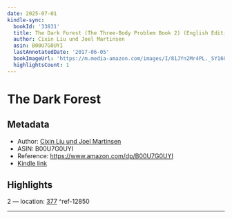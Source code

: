 ```yaml
---
date: 2025-07-01
kindle-sync:
  bookId: '33831'
  title: The Dark Forest (The Three-Body Problem Book 2) (English Edition)
  author: Cixin Liu und Joel Martinsen
  asin: B00U7G0UYI
  lastAnnotatedDate: '2017-06-05'
  bookImageUrl: 'https://m.media-amazon.com/images/I/81JYn2Mr4PL._SY160.jpg'
  highlightsCount: 1
---
```

# The Dark Forest
## Metadata
* Author: [Cixin Liu und Joel Martinsen](https://www.amazon.comundefined)
* ASIN: B00U7G0UYI
* Reference: https://www.amazon.com/dp/B00U7G0UYI
* [Kindle link](kindle://book?action=open&asin=B00U7G0UYI)

## Highlights
2 — location: [377](kindle://book?action=open&asin=B00U7G0UYI&location=377) ^ref-12850

---
